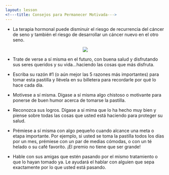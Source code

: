 ```yaml
---
layout: lesson
<!---title: Consejos para Permanecer Motivada--->
---
```


* La terapia hormonal puede disminuir el riesgo de recurrencia del cáncer de seno y también el riesgo de desarrollar un cáncer nuevo en el otro seno. 

<p align="center">
<img src="https://scnslabutsa.github.io/myhthelperEduContent/Images/AApatient taking medicine.PNG"/> 
</p> 

* Trate de verse a sí misma en el futuro, con buena salud y disfrutando sus seres queridos y su vida…haciendo las cosas que más disfruta.

* Escriba su razón #1 (o aún mejor las 5 razones más importantes) para tomar esta pastilla y llévela en su billetera para recordarle por qué lo hace cada día. 

* Motívese a sí misma. Dígase a sí misma algo chistoso o motivante para ponerse de buen humor acerca de tomarse la pastilla.

* Reconozca sus logros. Dígase a sí mima que lo ha hecho muy bien y piense sobre todas las cosas que usted está haciendo para proteger su salud. 

* Prémiese a sí misma con algo pequeño cuando alcance una meta o etapa importante. Por ejemplo, si usted se toma la pastilla todos los días por un mes, prémiese con un par de medias cómodas, o con un té helado o su café favorito. ¡El premio no tiene que ser grande!

* Hable con sus amigas que estén pasando por el mismo tratamiento o que lo hayan tomado ya. Le ayudará el hablar con alguien que sepa exactamente por lo que usted está pasando. 

